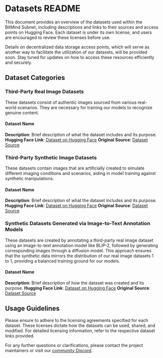 # Datasets README

This document provides an overview of the datasets used within the BitMind Subnet, including descriptions and links to their sources and access points on Hugging Face. Each dataset is under its own license, and users are encouraged to review these licenses before use. 

Details on decentralized data storage access points, which will serve as another way to facilitate the utilization of our datasets, will be provided soon. Stay tuned for updates on how to access these resources efficiently and securely.

## Dataset Categories

### Third-Party Real Image Datasets

These datasets consist of authentic images sourced from various real-world scenarios. They are necessary for training our models to recognize genuine content.

#### Dataset Name
**Description**: Brief description of what the dataset includes and its purpose.
**Hugging Face Link**: [Dataset on Hugging Face](#)
**Original Source**: [Dataset Source](#)

### Third-Party Synthetic Image Datasets

These datasets contain images that are artificially created to simulate different imaging conditions and scenarios, aiding in model training against synthetic manipulations.

#### Dataset Name
**Description**: Brief description of what the dataset includes and its purpose.
**Hugging Face Link**: [Dataset on Hugging Face](#)
**Original Source**: [Dataset Source](#)

### Synthetic Datasets Generated via Image-to-Text Annotation Models

These datasets are created by annotating a third-party real image dataset using an image-to-text annotation model like BLIP-2, followed by generating corresponding images through a diffusion model. This approach ensures that the synthetic data mirrors the distribution of our real image datasets 1 to 1, providing a balanced training ground for our models.

#### Dataset Name
**Description**: Brief description of how the dataset was created and its purpose.
**Hugging Face Link**: [Dataset on Hugging Face](#)
**Original Source**: [Dataset Source](#)

## Usage Guidelines

Please ensure to adhere to the licensing agreements specified for each dataset. These licenses dictate how the datasets can be used, shared, and modified. For detailed licensing information, refer to the respective dataset links provided.

For any further questions or clarifications, please contact the project maintainers or visit our [community Discord](https://discord.gg/bitmind).
